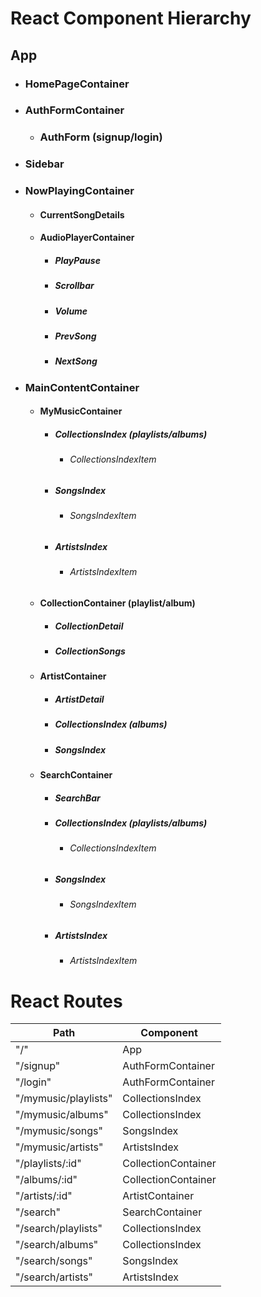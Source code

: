 # React Component Hierarchy
## App
  * ### HomePageContainer
  * ### AuthFormContainer
    * ### AuthForm (signup/login)
  * ### Sidebar
  * ### NowPlayingContainer
    * #### CurrentSongDetails
    * #### AudioPlayerContainer
      * ##### PlayPause
      * ##### Scrollbar
      * ##### Volume
      * ##### PrevSong
      * ##### NextSong
  * ### MainContentContainer
    * #### MyMusicContainer
      * ##### CollectionsIndex (playlists/albums)
        * ###### CollectionsIndexItem
      * ##### SongsIndex
        * ###### SongsIndexItem
      * ##### ArtistsIndex
        * ###### ArtistsIndexItem
    * #### CollectionContainer (playlist/album)
      * ##### CollectionDetail
      * ##### CollectionSongs
    * #### ArtistContainer
      * ##### ArtistDetail
      * ##### CollectionsIndex (albums)
      * ##### SongsIndex
    * #### SearchContainer
      * ##### SearchBar
      * ##### CollectionsIndex (playlists/albums)
        * ###### CollectionsIndexItem
      * ##### SongsIndex
        * ###### SongsIndexItem
      * ##### ArtistsIndex
        * ###### ArtistsIndexItem

# React Routes
| Path                     | Component           |
|--------------------------|---------------------|
| "/"                      | App                 |
| "/signup"                | AuthFormContainer   |
| "/login"                 | AuthFormContainer   |
| "/mymusic/playlists"     | CollectionsIndex    |
| "/mymusic/albums"        | CollectionsIndex    |
| "/mymusic/songs"         | SongsIndex          |
| "/mymusic/artists"       | ArtistsIndex        |
| "/playlists/:id"         | CollectionContainer |
| "/albums/:id"            | CollectionContainer |
| "/artists/:id"           | ArtistContainer     |
| "/search"                | SearchContainer     |
| "/search/playlists"      | CollectionsIndex    |
| "/search/albums"         | CollectionsIndex    |
| "/search/songs"          | SongsIndex          |
| "/search/artists"        | ArtistsIndex        |
